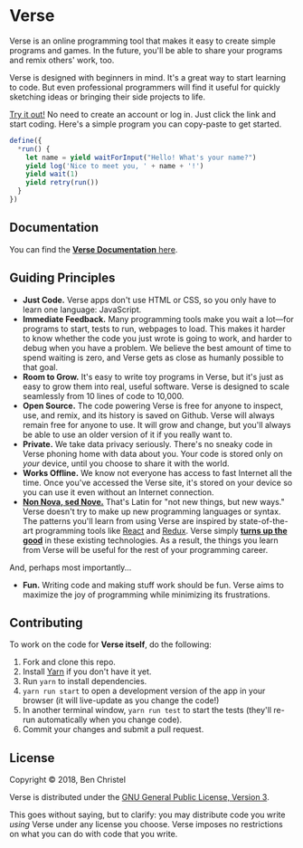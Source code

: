 # Verse

Verse is an online programming tool that makes it easy to
create simple programs and games. In the future, you'll
be able to share your programs and remix others' work, too.

Verse is designed with beginners in mind. It's a great way
to start learning to code. But even professional programmers
will find it useful for quickly sketching ideas or bringing
their side projects to life.

[Try it out!](https://verse.js.org) No need to create
an account or log in. Just click the link and start coding.
Here's a simple program you can copy-paste to get started.

```javascript
define({
  *run() {
    let name = yield waitForInput("Hello! What's your name?")
    yield log('Nice to meet you, ' + name + '!')
    yield wait(1)
    yield retry(run())
  }
})
```

## Documentation

You can find the [**Verse Documentation** here](https://benchristel.github.io/verse/).

## Guiding Principles

- **Just Code.** Verse apps don't use HTML or CSS,
  so you only have to learn one language: JavaScript.
- **Immediate Feedback.** Many programming tools make you
  wait a lot—for programs to start, tests to run, webpages
  to load. This makes it harder to know whether the code you
  just wrote is going to work, and harder to debug when you
  have a problem. We believe the best amount of time to
  spend waiting is zero, and Verse gets as close as humanly
  possible to that goal.
- **Room to Grow.** It's easy to write toy programs in
  Verse, but it's just as easy to grow them into real,
  useful software. Verse is designed to scale seamlessly
  from 10 lines of code to 10,000.
- **Open Source.** The code powering Verse is free for
  anyone to inspect, use, and remix, and its history is
  saved on Github. Verse will always remain free for anyone
  to use. It will grow and change, but you'll always be able
  to use an older version of it if you really want to.
- **Private.** We take data privacy seriously.
  There's no sneaky code in Verse phoning home with data
  about you. Your code is stored only on *your*
  device, until you choose to share it with the world.
- **Works Offline.** We know not everyone has access to fast
  Internet all the time. Once you've accessed the Verse site,
  it's stored on your device so you can use it even without
  an Internet connection.
- [**Non Nova, sed Nove.**](https://www.thebooksmugglers.com/2015/07/decoding-the-newbery-the-twenty-one-balloons-by-william-pene-du-bois.html)
  That's Latin for "not new things, but new ways." Verse
  doesn't try to make up new programming languages or
  syntax. The patterns you'll learn from using Verse are
  inspired by state-of-the-art programming tools like
  [React](https://reactjs.org/) and
  [Redux](https://redux.js.org/). Verse simply [**turns up
  the good**](http://developeronfire.com/podcast/episode-054-woody-zuill-turn-up-the-good)
  in these existing technologies. As a result, the things
  you learn from Verse will be useful for the rest of your
  programming career.

And, perhaps most importantly...

- **Fun.** Writing code and making stuff work should be fun.
  Verse aims to maximize the joy of programming while
  minimizing its frustrations.

## Contributing

To work on the code for **Verse itself**, do the following:

1. Fork and clone this repo.
1. Install [Yarn](https://yarnpkg.com/en/) if you don't have it yet.
1. Run `yarn` to install dependencies.
1. `yarn run start` to open a development version of the
  app in your browser (it will live-update as you change the code!)
1. In another terminal window, `yarn run test` to start the
  tests (they'll re-run automatically when you change code).
1. Commit your changes and submit a pull request.

## License

Copyright © 2018, Ben Christel

Verse is distributed under the
[GNU General Public License, Version 3](./LICENSE.md).

This goes without saying, but to clarify: you may distribute
code you write *using* Verse under any license you choose.
Verse imposes no restrictions on what you can do with code
that you write.
